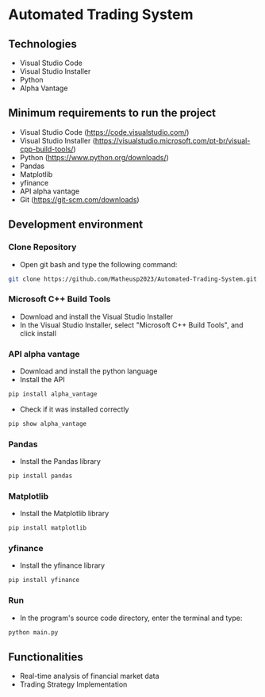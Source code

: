 # Automated Trading System

## Technologies
- Visual Studio Code
- Visual Studio Installer
- Python
- Alpha Vantage

## Minimum requirements to run the project
- Visual Studio Code (https://code.visualstudio.com/)
- Visual Studio Installer (https://visualstudio.microsoft.com/pt-br/visual-cpp-build-tools/)
- Python (https://www.python.org/downloads/)
- Pandas
- Matplotlib
- yfinance
- API alpha vantage
- Git (https://git-scm.com/downloads)

## Development environment

### Clone Repository
- Open git bash and type the following command:
```bash
git clone https://github.com/Matheusp2023/Automated-Trading-System.git
```

### Microsoft C++ Build Tools
- Download and install the Visual Studio Installer
- In the Visual Studio Installer, select "Microsoft C++ Build Tools", and click install

### API alpha vantage
- Download and install the python language
- Install the API
```bash
pip install alpha_vantage
```
- Check if it was installed correctly
```bash
pip show alpha_vantage
```

### Pandas
- Install the Pandas library
```bash
pip install pandas
```

### Matplotlib
- Install the Matplotlib library
```bash
pip install matplotlib
```

### yfinance
- Install the yfinance library
```bash
pip install yfinance
```

### Run
- In the program's source code directory, enter the terminal and type:
```bash
python main.py
```

## Functionalities
- Real-time analysis of financial market data
- Trading Strategy Implementation